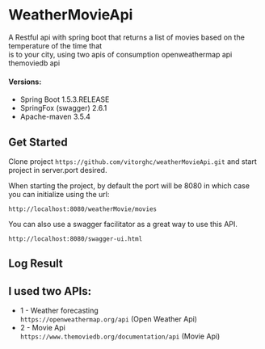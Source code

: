 # WeatherMovieApi
 A Restful api with spring boot that returns a list of movies based on the temperature of the time that<br/> is to your city, using two apis of consumption openweathermap api themoviedb api


#### Versions:

* Spring Boot 1.5.3.RELEASE
* SpringFox (swagger) 2.6.1
* Apache-maven 3.5.4 

## Get Started
Clone project `https://github.com/vitorghc/weatherMovieApi.git` and start project in server.port desired.

When starting the project, by default the port will be 8080 in which case you can initialize using the url:
```
http://localhost:8080/weatherMovie/movies
```

You can also use a swagger facilitator as a great way to use this API.
```
http://localhost:8080/swagger-ui.html
```

## Log Result




## I used two APIs:

* 1 - Weather forecasting<br/>
`https://openweathermap.org/api` (Open Weather Api) </br>
* 2 - Movie Api<br/>
`https://www.themoviedb.org/documentation/api` (Movie Api)



